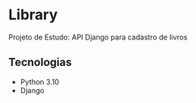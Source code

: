 # Library
Projeto de Estudo: API Django para cadastro de livros

## Tecnologias 
- Python 3.10
- Django 
